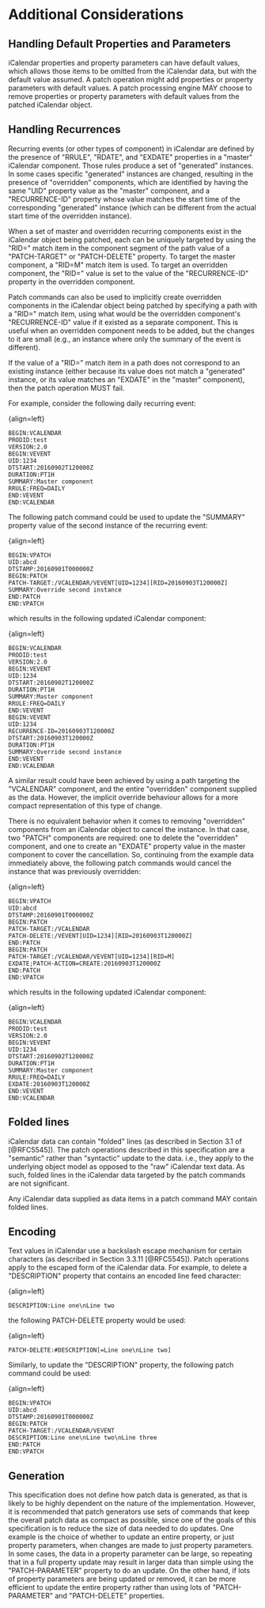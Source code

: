 # Additional Considerations

## Handling Default Properties and Parameters

iCalendar properties and property parameters can have default values,
which allows those items to be omitted from the iCalendar data, but
with the default value assumed.  A patch operation might add
properties or property parameters with default values.  A patch
processing engine MAY choose to remove properties or property
parameters with default values from the patched iCalendar object.

## Handling Recurrences

Recurring events (or other types of component) in iCalendar are defined
by the presence of "RRULE", "RDATE", and "EXDATE" properties in a
"master" iCalendar component.  Those rules produce a set of "generated"
instances.  In some cases specific "generated" instances are changed,
resulting in the presence of "overridden" components, which are
identified by having the same "UID" property value as the "master"
component, and a "RECURRENCE-ID" property whose value matches the start
time of the corresponding "generated" instance (which can be different
from the actual start time of the overridden instance).

When a set of master and overridden recurring components exist in the
iCalendar object being patched, each can be uniquely targeted by using
the "RID=" match item in the component segment of the path value of a
"PATCH-TARGET" or "PATCH-DELETE" property.  To target the master
component, a "RID=M" match item is used.  To target an overridden
component, the "RID=" value is set to the value of the "RECURRENCE-ID"
property in the overridden component.

Patch commands can also be used to implicitly create overridden
components in the iCalendar object being patched by specifying a path
with a "RID=" match item, using what would be the overridden component's
"RECURRENCE-ID" value if it existed as a separate component.  This is
useful when an overridden component needs to be added, but the changes
to it are small (e.g., an instance where only the summary of the event
is different).

If the value of a "RID=" match item in a path does not correspond to an
existing instance (either because its value does not match a "generated"
instance, or its value matches an "EXDATE" in the "master"
component), then the patch operation MUST fail.

For example, consider the following daily recurring event:

{align=left}
```
BEGIN:VCALENDAR
PRODID:test
VERSION:2.0
BEGIN:VEVENT
UID:1234
DTSTART:20160902T120000Z
DURATION:PT1H
SUMMARY:Master component
RRULE:FREQ=DAILY
END:VEVENT
END:VCALENDAR
```

The following patch command could be used to update the "SUMMARY"
property value of the second instance of the recurring event:

{align=left}
```
BEGIN:VPATCH
UID:abcd
DTSTAMP:20160901T000000Z
BEGIN:PATCH
PATCH-TARGET:/VCALENDAR/VEVENT[UID=1234][RID=20160903T120000Z]
SUMMARY:Override second instance
END:PATCH
END:VPATCH
```

which results in the following updated iCalendar component:

{align=left}
```
BEGIN:VCALENDAR
PRODID:test
VERSION:2.0
BEGIN:VEVENT
UID:1234
DTSTART:20160902T120000Z
DURATION:PT1H
SUMMARY:Master component
RRULE:FREQ=DAILY
END:VEVENT
BEGIN:VEVENT
UID:1234
RECURRENCE-ID=20160903T120000Z
DTSTART:20160903T120000Z
DURATION:PT1H
SUMMARY:Override second instance
END:VEVENT
END:VCALENDAR
```

A similar result could have been achieved by using a path targeting the
"VCALENDAR" component, and the entire "overridden" component supplied as
the data.  However, the implicit override behaviour allows for a more
compact representation of this type of change.

There is no equivalent behavior when it comes to removing "overridden"
components from an iCalendar object to cancel the instance.  In that
case, two "PATCH" components are required: one to delete the
"overridden" component, and one to create an "EXDATE" property value in
the master component to cover the cancellation.  So, continuing from the
example data immediately above, the following patch commands would
cancel the instance that was previously overridden:

{align=left}
```
BEGIN:VPATCH
UID:abcd
DTSTAMP:20160901T000000Z
BEGIN:PATCH
PATCH-TARGET:/VCALENDAR
PATCH-DELETE:/VEVENT[UID=1234][RID=20160903T120000Z]
END:PATCH
BEGIN:PATCH
PATCH-TARGET:/VCALENDAR/VEVENT[UID=1234][RID=M]
EXDATE;PATCH-ACTION=CREATE:20160903T120000Z
END:PATCH
END:VPATCH
```

which results in the following updated iCalendar component:

{align=left}
```
BEGIN:VCALENDAR
PRODID:test
VERSION:2.0
BEGIN:VEVENT
UID:1234
DTSTART:20160902T120000Z
DURATION:PT1H
SUMMARY:Master component
RRULE:FREQ=DAILY
EXDATE:20160903T120000Z
END:VEVENT
END:VCALENDAR
```

## Folded lines

iCalendar data can contain "folded" lines (as described in Section 3.1
of [@RFC5545]).  The patch operations described in this specification
are a "semantic" rather than "syntactic" update to the data. i.e., they
apply to the underlying object model as opposed to the "raw" iCalendar
text data.  As such, folded lines in the iCalendar data targeted by the
patch commands are not significant.

Any iCalendar data supplied as data items in a patch command MAY contain
folded lines.

## Encoding

Text values in iCalendar use a backslash escape mechanism for certain
characters (as described in Section 3.3.11 [@RFC5545]).  Patch
operations apply to the escaped form of the iCalendar data.  For
example, to delete a "DESCRIPTION" property that contains an encoded
line feed character:

{align=left}
```
DESCRIPTION:Line one\nLine two
```

the following PATCH-DELETE property would be used:

{align=left}
```
PATCH-DELETE:#DESCRIPTION[=Line one\nLine two]
```

Similarly, to update the "DESCRIPTION" property, the following patch
command could be used:

{align=left}
```
BEGIN:VPATCH
UID:abcd
DTSTAMP:20160901T000000Z
BEGIN:PATCH
PATCH-TARGET:/VCALENDAR/VEVENT
DESCRIPTION:Line one\nLine two\nLine three
END:PATCH
END:VPATCH
```

## Generation

This specification does not define how patch data is generated, as that
is likely to be highly dependent on the nature of the implementation.
However, it is recommended that patch generators use sets of commands
that keep the overall patch data as compact as possible, since one of
the goals of this specification is to reduce the size of data needed to
do updates.  One example is the choice of whether to update an entire
property, or just property parameters, when changes are made to just
property parameters.  In some cases, the data in a property parameter
can be large, so repeating that in a full property update may result in
larger data than simple using the "PATCH-PARAMETER" property to do an
update.  On the other hand, if lots of property parameters are being
updated or removed, it can be more efficient to update the entire
property rather than using lots of "PATCH-PARAMETER" and "PATCH-DELETE"
properties.

